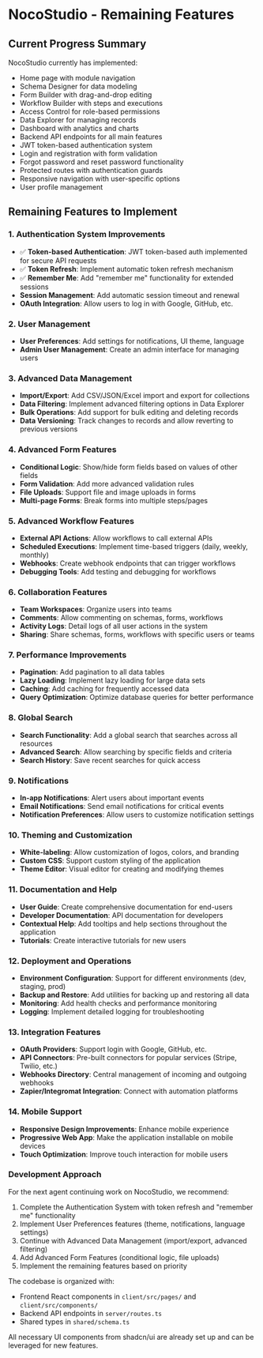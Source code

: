 # NocoStudio - Remaining Features

## Current Progress Summary
NocoStudio currently has implemented:
- Home page with module navigation
- Schema Designer for data modeling
- Form Builder with drag-and-drop editing
- Workflow Builder with steps and executions
- Access Control for role-based permissions
- Data Explorer for managing records
- Dashboard with analytics and charts
- Backend API endpoints for all main features
- JWT token-based authentication system
- Login and registration with form validation
- Forgot password and reset password functionality
- Protected routes with authentication guards
- Responsive navigation with user-specific options
- User profile management

## Remaining Features to Implement

### 1. Authentication System Improvements
- ✅ **Token-based Authentication**: JWT token-based auth implemented for secure API requests
- ✅ **Token Refresh**: Implement automatic token refresh mechanism
- ✅ **Remember Me**: Add "remember me" functionality for extended sessions 
- **Session Management**: Add automatic session timeout and renewal
- **OAuth Integration**: Allow users to log in with Google, GitHub, etc.

### 2. User Management
- **User Preferences**: Add settings for notifications, UI theme, language
- **Admin User Management**: Create an admin interface for managing users

### 3. Advanced Data Management
- **Import/Export**: Add CSV/JSON/Excel import and export for collections
- **Data Filtering**: Implement advanced filtering options in Data Explorer
- **Bulk Operations**: Add support for bulk editing and deleting records
- **Data Versioning**: Track changes to records and allow reverting to previous versions

### 4. Advanced Form Features
- **Conditional Logic**: Show/hide form fields based on values of other fields
- **Form Validation**: Add more advanced validation rules
- **File Uploads**: Support file and image uploads in forms
- **Multi-page Forms**: Break forms into multiple steps/pages

### 5. Advanced Workflow Features
- **External API Actions**: Allow workflows to call external APIs
- **Scheduled Executions**: Implement time-based triggers (daily, weekly, monthly)
- **Webhooks**: Create webhook endpoints that can trigger workflows
- **Debugging Tools**: Add testing and debugging for workflows

### 6. Collaboration Features
- **Team Workspaces**: Organize users into teams
- **Comments**: Allow commenting on schemas, forms, workflows
- **Activity Logs**: Detail logs of all user actions in the system
- **Sharing**: Share schemas, forms, workflows with specific users or teams

### 7. Performance Improvements
- **Pagination**: Add pagination to all data tables
- **Lazy Loading**: Implement lazy loading for large data sets
- **Caching**: Add caching for frequently accessed data
- **Query Optimization**: Optimize database queries for better performance

### 8. Global Search
- **Search Functionality**: Add a global search that searches across all resources
- **Advanced Search**: Allow searching by specific fields and criteria
- **Search History**: Save recent searches for quick access

### 9. Notifications
- **In-app Notifications**: Alert users about important events
- **Email Notifications**: Send email notifications for critical events
- **Notification Preferences**: Allow users to customize notification settings

### 10. Theming and Customization
- **White-labeling**: Allow customization of logos, colors, and branding
- **Custom CSS**: Support custom styling of the application
- **Theme Editor**: Visual editor for creating and modifying themes

### 11. Documentation and Help
- **User Guide**: Create comprehensive documentation for end-users
- **Developer Documentation**: API documentation for developers
- **Contextual Help**: Add tooltips and help sections throughout the application
- **Tutorials**: Create interactive tutorials for new users

### 12. Deployment and Operations
- **Environment Configuration**: Support for different environments (dev, staging, prod)
- **Backup and Restore**: Add utilities for backing up and restoring all data
- **Monitoring**: Add health checks and performance monitoring
- **Logging**: Implement detailed logging for troubleshooting

### 13. Integration Features
- **OAuth Providers**: Support login with Google, GitHub, etc.
- **API Connectors**: Pre-built connectors for popular services (Stripe, Twilio, etc.)
- **Webhooks Directory**: Central management of incoming and outgoing webhooks
- **Zapier/Integromat Integration**: Connect with automation platforms

### 14. Mobile Support
- **Responsive Design Improvements**: Enhance mobile experience
- **Progressive Web App**: Make the application installable on mobile devices
- **Touch Optimization**: Improve touch interaction for mobile users

### Development Approach
For the next agent continuing work on NocoStudio, we recommend:

1. Complete the Authentication System with token refresh and "remember me" functionality
2. Implement User Preferences features (theme, notifications, language settings)
3. Continue with Advanced Data Management (import/export, advanced filtering)
4. Add Advanced Form Features (conditional logic, file uploads)
5. Implement the remaining features based on priority

The codebase is organized with:
- Frontend React components in `client/src/pages/` and `client/src/components/`
- Backend API endpoints in `server/routes.ts`
- Shared types in `shared/schema.ts`

All necessary UI components from shadcn/ui are already set up and can be leveraged for new features.